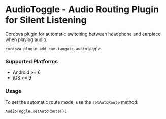 # AudioToggle - Audio Routing Plugin for Silent Listening

Cordova plugin for automatic switching between headphone and earpiece when playing audio.

    cordova plugin add com.twogate.audiotoggle
    
### Supported Platforms

- Android >= 6
- iOS >= 9

### Usage

To set the automatic route mode, use the `setAutoRoute` method:

    AudioToggle.setAutoRoute();
